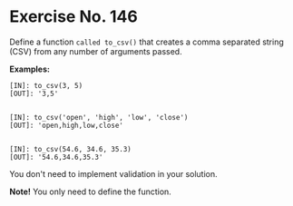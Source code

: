 # Exercise No. 146

Define a function `called to_csv()` that creates a comma separated string (CSV) from any number of arguments passed.


**Examples:**


    [IN]: to_csv(3, 5)
    [OUT]: '3,5'


    [IN]: to_csv('open', 'high', 'low', 'close')
    [OUT]: 'open,high,low,close'


    [IN]: to_csv(54.6, 34.6, 35.3)
    [OUT]: '54.6,34.6,35.3'


You don't need to implement validation in your solution.


**Note!** You only need to define the function.